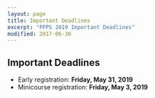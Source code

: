 ```yaml
---
layout: page
title: Important Deadlines
excerpt: "PPPS 2019 Important Deadlines"
modified: 2017-06-30
---
```



## Important Deadlines

- Early registration: **Friday, May 31, 2019**
- Minicourse registration: **Friday, May 3, 2019**

